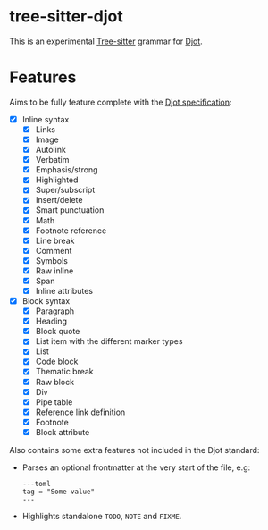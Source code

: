 # tree-sitter-djot

This is an experimental [Tree-sitter][] grammar for [Djot][].

# Features

Aims to be fully feature complete with the [Djot specification][]:

- [x] Inline syntax
    - [x] Links
    - [x] Image
    - [x] Autolink
    - [x] Verbatim
    - [x] Emphasis/strong
    - [x] Highlighted
    - [x] Super/subscript
    - [x] Insert/delete
    - [x] Smart punctuation
    - [x] Math
    - [x] Footnote reference
    - [x] Line break
    - [x] Comment
    - [x] Symbols
    - [x] Raw inline
    - [x] Span
    - [x] Inline attributes
- [x] Block syntax
    - [x] Paragraph
    - [x] Heading
    - [x] Block quote
    - [x] List item with the different marker types
    - [x] List
    - [x] Code block
    - [x] Thematic break
    - [x] Raw block
    - [x] Div
    - [x] Pipe table
    - [x] Reference link definition
    - [x] Footnote
    - [x] Block attribute

Also contains some extra features not included in the Djot standard:

- Parses an optional frontmatter at the very start of the file, e.g:

  ````
  ---toml
  tag = "Some value"
  ---
  ````

- Highlights standalone `TODO`, `NOTE` and `FIXME`.

[Tree-sitter]: https://tree-sitter.github.io/tree-sitter/
[Djot]: https://djot.net/
[Djot specification]: https://htmlpreview.github.io/?https://github.com/jgm/djot/blob/master/doc/syntax.html
